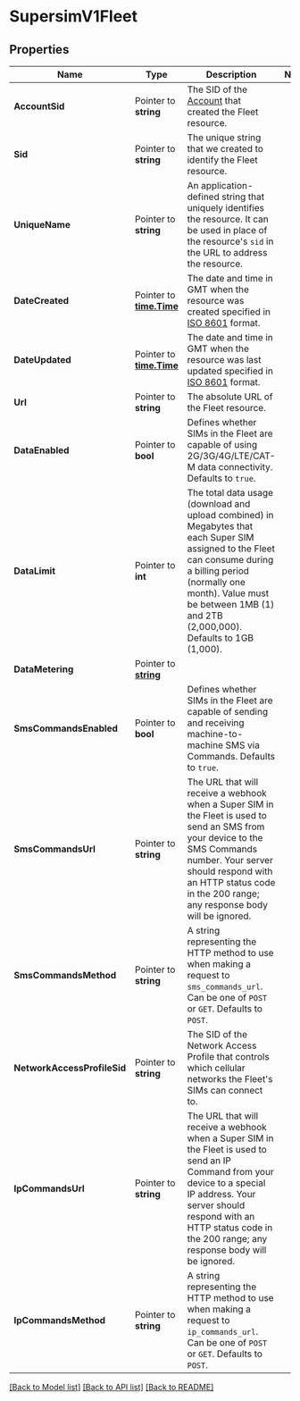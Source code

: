 # SupersimV1Fleet

## Properties

Name | Type | Description | Notes
------------ | ------------- | ------------- | -------------
**AccountSid** | Pointer to **string** | The SID of the [Account](https://www.twilio.com/docs/iam/api/account) that created the Fleet resource. |
**Sid** | Pointer to **string** | The unique string that we created to identify the Fleet resource. |
**UniqueName** | Pointer to **string** | An application-defined string that uniquely identifies the resource. It can be used in place of the resource's `sid` in the URL to address the resource. |
**DateCreated** | Pointer to [**time.Time**](time.Time.md) | The date and time in GMT when the resource was created specified in [ISO 8601](https://en.wikipedia.org/wiki/ISO_8601) format. |
**DateUpdated** | Pointer to [**time.Time**](time.Time.md) | The date and time in GMT when the resource was last updated specified in [ISO 8601](https://en.wikipedia.org/wiki/ISO_8601) format. |
**Url** | Pointer to **string** | The absolute URL of the Fleet resource. |
**DataEnabled** | Pointer to **bool** | Defines whether SIMs in the Fleet are capable of using 2G/3G/4G/LTE/CAT-M data connectivity. Defaults to `true`. |
**DataLimit** | Pointer to **int** | The total data usage (download and upload combined) in Megabytes that each Super SIM assigned to the Fleet can consume during a billing period (normally one month). Value must be between 1MB (1) and 2TB (2,000,000). Defaults to 1GB (1,000). |
**DataMetering** | Pointer to [**string**](FleetEnumDataMetering.md) |  |
**SmsCommandsEnabled** | Pointer to **bool** | Defines whether SIMs in the Fleet are capable of sending and receiving machine-to-machine SMS via Commands. Defaults to `true`. |
**SmsCommandsUrl** | Pointer to **string** | The URL that will receive a webhook when a Super SIM in the Fleet is used to send an SMS from your device to the SMS Commands number. Your server should respond with an HTTP status code in the 200 range; any response body will be ignored. |
**SmsCommandsMethod** | Pointer to **string** | A string representing the HTTP method to use when making a request to `sms_commands_url`. Can be one of `POST` or `GET`. Defaults to `POST`. |
**NetworkAccessProfileSid** | Pointer to **string** | The SID of the Network Access Profile that controls which cellular networks the Fleet's SIMs can connect to. |
**IpCommandsUrl** | Pointer to **string** | The URL that will receive a webhook when a Super SIM in the Fleet is used to send an IP Command from your device to a special IP address. Your server should respond with an HTTP status code in the 200 range; any response body will be ignored. |
**IpCommandsMethod** | Pointer to **string** | A string representing the HTTP method to use when making a request to `ip_commands_url`. Can be one of `POST` or `GET`. Defaults to `POST`. |

[[Back to Model list]](../README.md#documentation-for-models) [[Back to API list]](../README.md#documentation-for-api-endpoints) [[Back to README]](../README.md)


